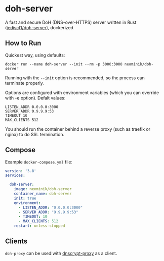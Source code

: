 # doh-server

A fast and secure DoH (DNS-over-HTTPS) server written in Rust ([jedisct1/doh-server](https://github.com/jedisct1/doh-server)), dockerized.

## How to Run

Quickest way, using defaults:

```docker run --name doh-server --init --rm -p 3000:3000 neominik/doh-server```

Running with the `--init` option is recommended, so the process can terminate properly.

Options are configured with environment variables (which you can override with -e option). Defalt values:

```
LISTEN_ADDR 0.0.0.0:3000
SERVER_ADDR 9.9.9.9:53
TIMEOUT 10
MAX_CLIENTS 512
```

You should run the container behind a reverse proxy (such as traefik or nginx) to do SSL termination.

## Compose

Example `docker-compose.yml` file:

```yaml
version: '3.8'
services:

  doh-server:
    image: neominik/doh-server
    container_name: doh-server
    init: true
    environment:
      - LISTEN_ADDR: "0.0.0.0:3000"
      - SERVER_ADDR: "9.9.9.9:53"
      - TIMEOUT: 10
      - MAX_CLIENTS: 512
    restart: unless-stopped
```

## Clients

`doh-proxy` can be used with [dnscrypt-proxy](https://github.com/DNSCrypt/dnscrypt-proxy)
as a client.
